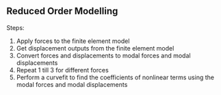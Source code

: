 ## Reduced Order Modelling 
Steps:
1. Apply forces to the finite element model
2. Get displacement outputs from the finite element model
3. Convert forces and displacements to modal forces and modal displacements
4. Repeat 1 till 3 for different forces
5. Perform a curvefit to find the coefficients of nonlinear terms using the modal forces and modal displacements
